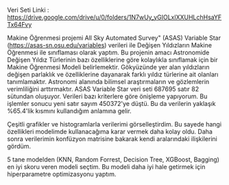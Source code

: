 Veri Seti Linki : https://drive.google.com/drive/u/0/folders/1N7wUy_yGIOLxlXXUHLchHsaYFTx64Fvy

Makine Öğrenmesi projemi All Sky Automated Survey" (ASAS) Variable Star (https://asas-sn.osu.edu/variables) verileri ile Değişen Yıldızların Makine Öğrenmesi ile sınıflaması olarak yaptım. Bu projenin amacı Astronomide Değişen Yıldız Türlerinin bazı özelliklerine göre kolaylıkla sınıflamak için bir Makine Öğrenmesi Modeli belirlemektir. Gökyüzünde yer alan yıldızların değişen parlaklık ve özelliklerine dayanarak farklı yıldız türlerine ait olanları tanımlamaktır. Astronomi alanında bilimsel araştırmaların ve gözlemlerin verimliliğini arttırmaktır. ASAS Variable Star veri seti 687695 satır 82 sütundan oluşuyor. Verileri bazı kriterlere göre önişleme yapıyorum. Bu işlemler sonucu yeni satır sayım 450372'ye düştü. Bu da verilerin yaklaşık %65.4'lik kısmını kullandığım anlamına gelir.

Çeşitli grafikler ve histogramlarla verilerimi görselleştirdim. Bu sayede hangi özellikleri modelimde kullanacağıma karar vermek daha kolay oldu. Daha sonra verilerimin  konfüzyon matrisine bakarak kendi aralarındaki ilişkilerini gördüm. 

5  tane modelden (KNN, Random Forrest, Decision Tree, XGBoost, Bagging) en iyi skoru veren modeli seçtim. Bu modeli daha iyi hale getirmek için hiperparametre optimizasyonu yaptım.
